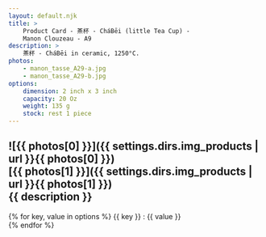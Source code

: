 ```yaml
---
layout: default.njk
title: >
    Product Card - 茶杯 - CháBēi (little Tea Cup) - 
    Manon Clouzeau - A9
description: >
    茶杯 - CháBēi in ceramic, 1250°C.
photos:
    - manon_tasse_A29-a.jpg
    - manon_tasse_A29-b.jpg
options:
    dimension: 2 inch x 3 inch
    capacity: 20 Oz
    weight: 135 g
    stock: rest 1 piece
---
```


![{{ photos[0] }}]({{ settings.dirs.img_products | url }}{{ photos[0] }})  
[{{ photos[1] }}]({{ settings.dirs.img_products | url }}{{ photos[1] }})  
{{ description }}  
---
{% for key, value in options %}
{{ key }} : {{ value }}  
{% endfor %}
